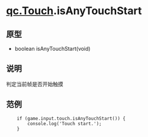 # [qc.Touch](Touch.md).isAnyTouchStart

## 原型
* boolean isAnyTouchStart(void)

## 说明
判定当前帧是否开始触摸

## 范例
````
	if (game.input.touch.isAnyTouchStart()) {
		console.log('Touch start.');
	}
````
